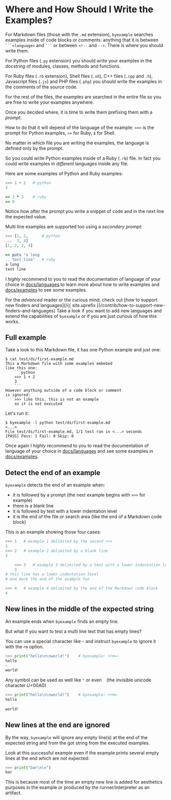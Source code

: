 <!--
Check that we have byexample installed first
$ hash byexample                                    # byexample: +fail-fast

$ alias byexample=byexample\ --pretty\ none

--
-->

# Where and How Should I Write the Examples?

For Markdown files (those with the ``.md`` extension),
``byexample`` searches examples inside of code blocks or
comments: anything that it is between ````` ```<language> `````
and ````` ``` ````` or between ``<!--`` and ``-->``. There is where
you should write them.

For Python files (``.py`` extension) you should write your examples
in the *docstring* of modules, classes, methods and
functions.

For Ruby files (``.rb`` extension), Shell files (`.sh`),
C++ files (`.cpp` and `.h`), Javascript files (`.js`) and
PHP files (`.php`) you should write the examples
in the comments of the source code.

For the rest of the files, the examples are searched in the entire file
so you are free to write your examples anywhere.

Once you decided where, it is time to write them prefixing them
with a *prompt*.

How to do that it will depend of the language of the example:
``>>>`` is the prompt for Python examples, ``>>`` for Ruby, ``$`` for Shell.

No matter in which file you are writing the examples, the language is
defined only by the prompt.

So you could write Python examples inside of a Ruby (`.rb`) file. In
fact you could write examples in *different* languages inside any file.

Here are some examples of Python and Ruby examples:

```python
>>> 1 + 2   # python
3
```

```ruby
>> 3 * 3    # ruby
=> 9
```

Notice how after the prompt you write a snippet of code and in the next line
the expected value.

Multi line examples are supported too using a *secondary prompt*:

```python
>>> [1, 2,      # python
...  3, 4]
[1, 2, 3, 4]
```

```ruby
>> puts "a long
.. text line"   # ruby
a long
text line
```

I *highly* recommend to you to read the documentation of language of your choice in
[docs/languages](https://github.com/byexamples/byexample/tree/master/docs/languages/)
to learn more about how to write examples and
[docs/examples](https://github.com/byexamples/byexample/tree/master/docs/examples/)
to see some examples.

For the *advanced* reader or the curious mind, check out
[how to support new finders and languages](/{{ site.uprefix }}/contrib/how-to-support-new-finders-and-languages)
Take a look if you want to add new languages and extend the capabilities
of ``byexample`` or if you are just curious of how this works.

## Full example

Take a look to this Markdown file, it has one Python example
and just one:

`````shell
$ cat test/ds/first-example.md
This a Markdown file with some examples embebed
like this one:
    ```python
    >>> 1 + 2
    3
    ```
However anything outside of a code block or comment
is ignored:
    >>> like this, this is not an example
    so it is not executed
`````

Let's run it:

```shell
$ byexample -l python test/ds/first-example.md
<...>
File test/ds/first-example.md, 1/1 test ran in <...> seconds
[PASS] Pass: 1 Fail: 0 Skip: 0
```

Once again I *highly* recommend to you to read the documentation of language
of your choice in
[docs/languages](https://github.com/byexamples/byexample/tree/master/docs/languages/)
and see some examples in
[docs/examples](https://github.com/byexamples/byexample/tree/master/docs/examples/).

## Detect the end of an example

``byexample`` detects the end of an example when:

 - it is followed by a prompt (the next example begins with ``>>>`` for example)
 - there is a blank line
 - it is followed by text with a lower indentation level
 - it is the end of the file or search area (like the end of a Markdown code block)

This is an example showing those four cases:

```python
>>> 1   # example 1 delimited by the second >>>
1
>>> 2   # example 2 delimited by a blank line
2

    >>> 3   # example 3 delimited by a text with a lower indentation level
    3
# this line has a lower indentation level
# and mark the end of the example too

>>> 4   # example 4 delimited by the end of the Markdown code block
4
```

## New lines in the middle of the expected string

An example ends when ``byexample`` finds an empty line.

But what if you want to test a multi line text that has empty lines?

You can use a special character like ``~`` and instruct ``byexample`` to
ignore it with the ``rm`` option.

```python
>>> print("hello\n\nworld!")    # byexample: +rm=~
hello
~
world!
```

Any symbol can be used as well like `°` or even ` ` (the invisible
unicode character U+00A0)

```python
>>> print("hello\n\nworld!")    # byexample: +rm= 
hello
 
world!
```

## New lines at the end are ignored

By the way, ``byexample`` will ignore any empty line(s) at
the end of the expected string and from the got string
from the executed examples.

Look at this successful example even if the example prints several empty lines
at the end which are not expected:

```python
>>> print("bar\n\n")
bar
```

This is because most of the time an empty new line is added for aesthetics
purposes in the example or produced by the runner/interpreter as an artifact.

